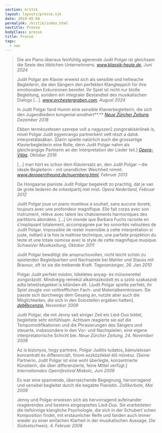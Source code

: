 ```yaml
---
section: kritik
layout: layouts/presse.njk
date: 2019-05-04
permalink: /kritik/index.html
navtitle: Presse
bodyClass: presse
title: Presse
tags:
  - nav
---
```

> Die am Piano überaus feinfühlig agierende Judit Polgar ist gleichsam die Seele des löblichen Unternehmens. *www.klassik-heute.de, Juni 2024*
>
> Judit Polgar am Klavier erweist sich als sensible und hellwache Begleiterin, die den Sängern den perfekten Klangteppich für ihre emotionalen Exkursionen bereitet. Ihr Spiel ist nicht nur bloße Begleitung, sondern ein integraler Bestandteil des musikalischen Dialogs \[...]. *www.orchestergraben.com, August 2024*
>
> In Judit Polgar fand Humm eine sensible Klavierbegleiterin, die sich den Jugendliedern kongenial annähert**.** *[ Neue Zürcher Zeitung](https://www.nzz.ch/feuilleton/aeneas-humm-die-hohe-kunst-gehoert-zu-werden-ld.1444712), Dezember 2018*
>
> Ebben természetesen szerepe volt a nagyszerű zongorakísérőnek is, mivel Polgar Judit egyenrangú partnerként vett részt a dalok interpretálásában. \[Darin spielte natürlich auch die grossartige Klavierbegleiterin eine Rolle, denn Judit Polgar nahm als gleichrangige Partnerin an der Interpretation der Lieder teil.]
> *[Opera-Világ](http://operavilag.net/kiemelt/magasugras), Oktober 2016*
>
> \[...] man hört es schon dem Klaviersatz an, den Judit Polgar – die ideale Begleiterin - mit unendlicher Weichheit nimmt.
> *www.deropernfreund.de/nuernberg.html, Februar 2013*
>
> De Hongaarse pianiste Judit Polgar begeleidt zo prachtig, dat je van de grote liederen de orkestpartij niet mist.
> *Opera Nederland, Februar 2012*
>
> Judit Polgar joue un piano moelleux à souhait, sans aucune dureté, toujours avec une profondeur magnifique. Elle fait corps avec son instrument, rélève avec talent les chatoiements harmoniques des partitions abordées. \[...] Un monde que Barbara Fuchs raconte en s’impliquant totalement, accompagnée par les sonorités veloutées de Judit Polgar. Impossible de rester insensible à cette interprétation si juste, mêlant à la fois la maîtrise technique, une parfaite projektion du texte et une totale osmose avec le style de cette magnifique musique.
> *Schweizer Musikzeitung, Oktober 2011*
>
> Judit Polgar bewältigt die anspruchsvollen, nicht leicht schön zu spielenden Begleitpartien und Nachspiele bei Mahler und Stauss mit Bravour, oft ist sie die treibende Kraft. 
> *Tagesanzeiger, 26. Jan 2010*
>
> Polgar Judit perfekt módon, tökéletes anyag- és műismerettel zongorázott. Mindvégig remekül alkalmazkodott és a szóló szakaszok adta lehetőségekkel is kitűnően élt. \[Judit Polgar spielte perfekt, ihr Spiel zeugte von volltrefflichen Fach- und Materialkenntnissen. Sie passte sich durchwegs dem Gesang an, nutzte aber auch die Möglichkeiten, die sich in den Solostellen ergeben hatten]. 
> *[debRecenzio](http://debrecenzio.wordpress.com), November 2009*
>
> Judit Polgar, die mit Jenny seit einiger Zeit ein Lied-Duo bildet, begleitete sehr einfühlsam. Achtsam reagierte sie auf die Tempomodifikationen und die Phrasierungen des Sängers und steuerte, insbesondere in den Vor- und Nachspielen, eine eigene interpretatorische Schicht bei.
> *Neue Zürcher Zeitung, 24. November 2009*
>
> Az is bizonyos, hogy partnere, Polgar Juditis tudatos, bámulatosan koncentrált és differenciált, finom eszközökkel élő művész. \[Seine Partnerin, Judit Polgar ist eine wohl überlegte, konzentrierte Künstlerin, die über differenzierte, feine Mittel verfügt.] 
> *Internationales Opernfestival Miskolc, Juni 2009*
>
> Es war eine spannende, überraschende Begegnung, hervorragend und sensibel begleitet durch die begabte Pianistin.
> *Zollikerbote, Mai 2009*
>
> Jenny und Polgar erwiesen sich als hervorragend aufeinander reagierendes und 
> bestens eingespieltes Lied-Duo. Sie erarbeiteten die tiefsinnige klangliche Psychologie, die sich in der Schubert´schen Komposition findet, mit erstaunlicher Reife und fanden auch immer wieder zu einer einfachen Klarheit in der musikalischen Aussage. 
> *Die Südostschweiz, 4. Februar 2008*